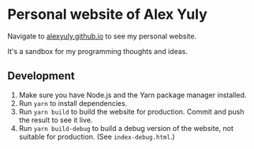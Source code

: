 # Personal website of Alex Yuly

Navigate to [alexyuly.github.io](http://alexyuly.github.io) to see my personal website.

It's a sandbox for my programming thoughts and ideas.

## Development

1) Make sure you have Node.js and the Yarn package manager installed.
2) Run `yarn` to install dependencies.
3) Run `yarn build` to build the website for production. Commit and push the result to see it live.
4) Run `yarn build-debug` to build a debug version of the website, not suitable for production. (See `index-debug.html`.)
